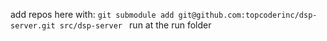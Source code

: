 add repos here with:
```git submodule add git@github.com:topcoderinc/dsp-server.git src/dsp-server ``` run at the run folder
